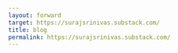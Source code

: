 ```yaml
---
layout: forward
target: https://surajsrinivas.substack.com/
title: blog
permalink: https://surajsrinivas.substack.com/
---
```



